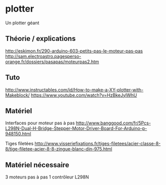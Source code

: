 # plotter
Un plotter géant

## Théorie / explications

http://eskimon.fr/290-arduino-603-petits-pas-le-moteur-pas-pas
http://sam.electroastro.pagesperso-orange.fr/dossiers/pasapas/moteurpas2.htm

## Tuto

http://www.instructables.com/id/How-to-make-a-XY-plotter-with-Makeblock/
https://www.youtube.com/watch?v=HzBkeJylWhU


## Matériel

Interfaces pour moteur pas à pas
http://www.banggood.com/fr/5Pcs-L298N-Dual-H-Bridge-Stepper-Motor-Driver-Board-For-Arduino-p-948150.html

Tiges filetées
http://www.visseriefixations.fr/tiges-filetees/acier-classe-8-8/tige-filetee-acier-8-8-zingue-blanc-din-975.html



## Matériel nécessaire

3 moteurs pas à pas
1 contrôleur L298N

